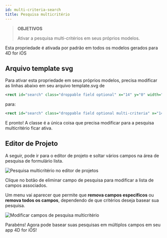 ```yaml
---
id: multi-criteria-search
title: Pesquisa multicritério
---
```



> **OBJETIVOS**
> 
> Ativar a pesquisa multi-critérios em seus próprios modelos.


Esta propriedade é ativada por padrão em todos os modelos gerados para 4D for iOS

## Arquivo template svg

Para ativar esta propriedade em seus próprios modelos, precisa modificar as linhas abaixo em seu arquivo template.svg de

```xml
<rect id="search" class="droppable field optional" x="14" y="0" width="238" height="30" stroke-dasharray="5,2" ios:type="0,1,2,4,8,9,11,25,35" ios:bind="searchableField"/>

```

para:

```xml
<rect id="search" class="droppable field optional multi-criteria" x="14" y="0" width="238" height="30" stroke-dasharray="5,2" ios:type="0,1,2,4,8,9,11,25,35" ios:bind="searchableField"/>

```

E pronto! A classe é a única coisa que precisa modificar para a pesquisa multicritério ficar ativa.

## Editor de Projeto

A seguir, pode ir para o editor de projeto e soltar vários campos na área de pesquisa de formulário lista.

![Pesquisa multicritério no editor de projetos](assets/en/multi-criteria-search/multi-criteria-search-forms-section.png)

Clique no botão de eliminar campo de pesquisa para modificar a lista de campos associados.

Um menu vai aparecer que permite que **remova campos especificos** ou **remova todos os campos**, dependendo de que critérios deseja basear sua pesquisa.

![Modificar campos de pesquisa multicritério](assets/en/multi-criteria-search/multi-criteria-search-forms-section-remove-fields.png)

Parabéns! Agora pode basear suas pesquisas em múltiplos campos em seu app 4D for iOS!
